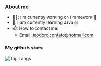 ### About me

- 🧑‍💼: I’m currently working on Framework 💜
- 🌱: I am currently learning Java 🤓
- 📫: How to contact me:
  - Email: teodoro.contato@hotmail.com

### My github stats

![Top Langs](https://github-readme-stats.vercel.app/api/top-langs/?username=Teozada&theme=radical&title_color=8E2DE2&text_color=fff)
